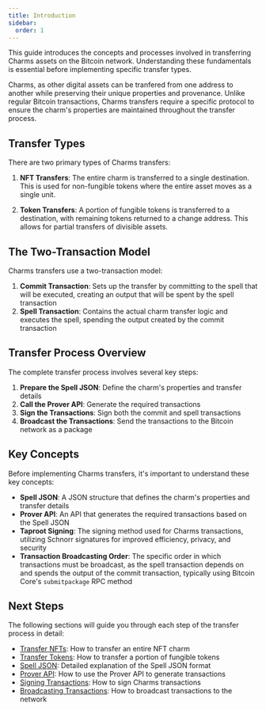 ```yaml
---
title: Introduction
sidebar:
  order: 1
---
```


This guide introduces the concepts and processes involved in transferring Charms assets on the Bitcoin network. Understanding these fundamentals is essential before implementing specific transfer types.

Charms, as other digital assets can be tranfered from one address to another while preserving their unique properties and provenance. Unlike regular Bitcoin transactions, Charms transfers require a specific protocol to ensure the charm's properties are maintained throughout the transfer process.

## Transfer Types

There are two primary types of Charms transfers:

1. **NFT Transfers**: The entire charm is transferred to a single destination. This is used for non-fungible tokens where the entire asset moves as a single unit.

2. **Token Transfers**: A portion of fungible tokens is transferred to a destination, with remaining tokens returned to a change address. This allows for partial transfers of divisible assets.

## The Two-Transaction Model

Charms transfers use a two-transaction model:

1. **Commit Transaction**: Sets up the transfer by committing to the spell that will be executed, creating an output that will be spent by the spell transaction
2. **Spell Transaction**: Contains the actual charm transfer logic and executes the spell, spending the output created by the commit transaction

## Transfer Process Overview

The complete transfer process involves several key steps:

1. **Prepare the Spell JSON**: Define the charm's properties and transfer details
2. **Call the Prover API**: Generate the required transactions
3. **Sign the Transactions**: Sign both the commit and spell transactions
4. **Broadcast the Transactions**: Send the transactions to the Bitcoin network as a package

## Key Concepts

Before implementing Charms transfers, it's important to understand these key concepts:

- **Spell JSON**: A JSON structure that defines the charm's properties and transfer details
- **Prover API**: An API that generates the required transactions based on the Spell JSON
- **Taproot Signing**: The signing method used for Charms transactions, utilizing Schnorr signatures for improved efficiency, privacy, and security
- **Transaction Broadcasting Order**: The specific order in which transactions must be broadcast, as the spell transaction depends on and spends the output of the commit transaction, typically using Bitcoin Core's `submitpackage` RPC method

## Next Steps

The following sections will guide you through each step of the transfer process in detail:

- [Transfer NFTs](/guides/wallet-integration/transfer/nft): How to transfer an entire NFT charm
- [Transfer Tokens](/guides/wallet-integration/transfer/token): How to transfer a portion of fungible tokens
- [Spell JSON](/references/spell-json): Detailed explanation of the Spell JSON format
- [Prover API](/guides/wallet-integration/transfer/prover-api): How to use the Prover API to generate transactions
- [Signing Transactions](/guides/wallet-integration/transfer/signing): How to sign Charms transactions
- [Broadcasting Transactions](/guides/wallet-integration/transfer/broadcasting): How to broadcast transactions to the network
